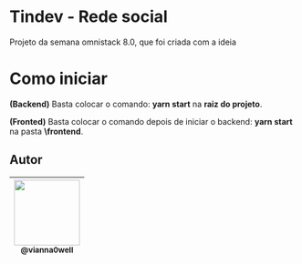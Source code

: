 
# Tindev - Rede social
Projeto da semana omnistack 8.0, que foi criada com a ideia


# Como iniciar
**(Backend)** Basta colocar o comando: **yarn start** na **raiz do projeto**.

**(Fronted)** Basta colocar o comando depois de iniciar o backend: **yarn start** na pasta **\frontend**.


## Autor

| [<img src="https://avatars3.githubusercontent.com/u/41162196?s=460&v=4" width=115><br><sub>@vianna0well</sub>](https://github.com/Vianna0well) |
| :---: |

